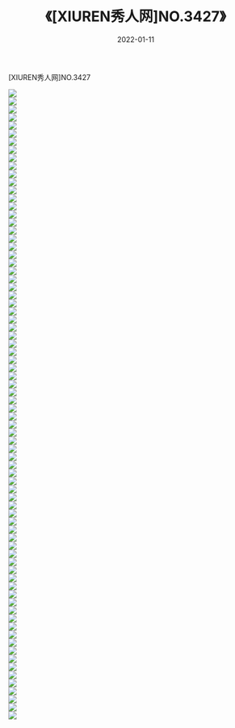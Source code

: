 ﻿---
layout: post
title:  《[XIUREN秀人网]NO.3427》
date:   2022-01-11
img: http://img.660000.xyz/Sharelink/秀人网/秀人网第04部分/[XIUREN秀人网]NO.3427/000.jpg
categories: [美女, 清纯, 唯美]
---

[XIUREN秀人网]NO.3427

 ![](http://img.660000.xyz/Sharelink/秀人网/秀人网第04部分/[XIUREN秀人网]NO.3427/001.jpg) <br>![](http://img.660000.xyz/Sharelink/秀人网/秀人网第04部分/[XIUREN秀人网]NO.3427/002.jpg) <br>![](http://img.660000.xyz/Sharelink/秀人网/秀人网第04部分/[XIUREN秀人网]NO.3427/003.jpg) <br>![](http://img.660000.xyz/Sharelink/秀人网/秀人网第04部分/[XIUREN秀人网]NO.3427/004.jpg) <br>![](http://img.660000.xyz/Sharelink/秀人网/秀人网第04部分/[XIUREN秀人网]NO.3427/005.jpg) <br>![](http://img.660000.xyz/Sharelink/秀人网/秀人网第04部分/[XIUREN秀人网]NO.3427/006.jpg) <br>![](http://img.660000.xyz/Sharelink/秀人网/秀人网第04部分/[XIUREN秀人网]NO.3427/007.jpg) <br>![](http://img.660000.xyz/Sharelink/秀人网/秀人网第04部分/[XIUREN秀人网]NO.3427/008.jpg) <br>![](http://img.660000.xyz/Sharelink/秀人网/秀人网第04部分/[XIUREN秀人网]NO.3427/009.jpg) <br>![](http://img.660000.xyz/Sharelink/秀人网/秀人网第04部分/[XIUREN秀人网]NO.3427/010.jpg) <br>![](http://img.660000.xyz/Sharelink/秀人网/秀人网第04部分/[XIUREN秀人网]NO.3427/011.jpg) <br>![](http://img.660000.xyz/Sharelink/秀人网/秀人网第04部分/[XIUREN秀人网]NO.3427/012.jpg) <br>![](http://img.660000.xyz/Sharelink/秀人网/秀人网第04部分/[XIUREN秀人网]NO.3427/013.jpg) <br>![](http://img.660000.xyz/Sharelink/秀人网/秀人网第04部分/[XIUREN秀人网]NO.3427/014.jpg) <br>![](http://img.660000.xyz/Sharelink/秀人网/秀人网第04部分/[XIUREN秀人网]NO.3427/015.jpg) <br>![](http://img.660000.xyz/Sharelink/秀人网/秀人网第04部分/[XIUREN秀人网]NO.3427/016.jpg) <br>![](http://img.660000.xyz/Sharelink/秀人网/秀人网第04部分/[XIUREN秀人网]NO.3427/017.jpg) <br>![](http://img.660000.xyz/Sharelink/秀人网/秀人网第04部分/[XIUREN秀人网]NO.3427/018.jpg) <br>![](http://img.660000.xyz/Sharelink/秀人网/秀人网第04部分/[XIUREN秀人网]NO.3427/019.jpg) <br>![](http://img.660000.xyz/Sharelink/秀人网/秀人网第04部分/[XIUREN秀人网]NO.3427/020.jpg) <br>![](http://img.660000.xyz/Sharelink/秀人网/秀人网第04部分/[XIUREN秀人网]NO.3427/021.jpg) <br>![](http://img.660000.xyz/Sharelink/秀人网/秀人网第04部分/[XIUREN秀人网]NO.3427/022.jpg) <br>![](http://img.660000.xyz/Sharelink/秀人网/秀人网第04部分/[XIUREN秀人网]NO.3427/023.jpg) <br>![](http://img.660000.xyz/Sharelink/秀人网/秀人网第04部分/[XIUREN秀人网]NO.3427/024.jpg) <br>![](http://img.660000.xyz/Sharelink/秀人网/秀人网第04部分/[XIUREN秀人网]NO.3427/025.jpg) <br>![](http://img.660000.xyz/Sharelink/秀人网/秀人网第04部分/[XIUREN秀人网]NO.3427/026.jpg) <br>![](http://img.660000.xyz/Sharelink/秀人网/秀人网第04部分/[XIUREN秀人网]NO.3427/027.jpg) <br>![](http://img.660000.xyz/Sharelink/秀人网/秀人网第04部分/[XIUREN秀人网]NO.3427/028.jpg) <br>![](http://img.660000.xyz/Sharelink/秀人网/秀人网第04部分/[XIUREN秀人网]NO.3427/029.jpg) <br>![](http://img.660000.xyz/Sharelink/秀人网/秀人网第04部分/[XIUREN秀人网]NO.3427/030.jpg) <br>![](http://img.660000.xyz/Sharelink/秀人网/秀人网第04部分/[XIUREN秀人网]NO.3427/031.jpg) <br>![](http://img.660000.xyz/Sharelink/秀人网/秀人网第04部分/[XIUREN秀人网]NO.3427/032.jpg) <br>![](http://img.660000.xyz/Sharelink/秀人网/秀人网第04部分/[XIUREN秀人网]NO.3427/033.jpg) <br>![](http://img.660000.xyz/Sharelink/秀人网/秀人网第04部分/[XIUREN秀人网]NO.3427/034.jpg) <br>![](http://img.660000.xyz/Sharelink/秀人网/秀人网第04部分/[XIUREN秀人网]NO.3427/035.jpg) <br>![](http://img.660000.xyz/Sharelink/秀人网/秀人网第04部分/[XIUREN秀人网]NO.3427/036.jpg) <br>![](http://img.660000.xyz/Sharelink/秀人网/秀人网第04部分/[XIUREN秀人网]NO.3427/037.jpg) <br>![](http://img.660000.xyz/Sharelink/秀人网/秀人网第04部分/[XIUREN秀人网]NO.3427/038.jpg) <br>![](http://img.660000.xyz/Sharelink/秀人网/秀人网第04部分/[XIUREN秀人网]NO.3427/039.jpg) <br>![](http://img.660000.xyz/Sharelink/秀人网/秀人网第04部分/[XIUREN秀人网]NO.3427/040.jpg) <br>![](http://img.660000.xyz/Sharelink/秀人网/秀人网第04部分/[XIUREN秀人网]NO.3427/041.jpg) <br>![](http://img.660000.xyz/Sharelink/秀人网/秀人网第04部分/[XIUREN秀人网]NO.3427/042.jpg) <br>![](http://img.660000.xyz/Sharelink/秀人网/秀人网第04部分/[XIUREN秀人网]NO.3427/043.jpg) <br>![](http://img.660000.xyz/Sharelink/秀人网/秀人网第04部分/[XIUREN秀人网]NO.3427/044.jpg) <br>![](http://img.660000.xyz/Sharelink/秀人网/秀人网第04部分/[XIUREN秀人网]NO.3427/045.jpg) <br>![](http://img.660000.xyz/Sharelink/秀人网/秀人网第04部分/[XIUREN秀人网]NO.3427/046.jpg) <br>![](http://img.660000.xyz/Sharelink/秀人网/秀人网第04部分/[XIUREN秀人网]NO.3427/047.jpg) <br>![](http://img.660000.xyz/Sharelink/秀人网/秀人网第04部分/[XIUREN秀人网]NO.3427/048.jpg) <br>![](http://img.660000.xyz/Sharelink/秀人网/秀人网第04部分/[XIUREN秀人网]NO.3427/049.jpg) <br>![](http://img.660000.xyz/Sharelink/秀人网/秀人网第04部分/[XIUREN秀人网]NO.3427/050.jpg) <br>![](http://img.660000.xyz/Sharelink/秀人网/秀人网第04部分/[XIUREN秀人网]NO.3427/051.jpg) <br>![](http://img.660000.xyz/Sharelink/秀人网/秀人网第04部分/[XIUREN秀人网]NO.3427/052.jpg) <br>![](http://img.660000.xyz/Sharelink/秀人网/秀人网第04部分/[XIUREN秀人网]NO.3427/053.jpg) <br>![](http://img.660000.xyz/Sharelink/秀人网/秀人网第04部分/[XIUREN秀人网]NO.3427/054.jpg) <br>![](http://img.660000.xyz/Sharelink/秀人网/秀人网第04部分/[XIUREN秀人网]NO.3427/055.jpg) <br>![](http://img.660000.xyz/Sharelink/秀人网/秀人网第04部分/[XIUREN秀人网]NO.3427/056.jpg) <br>![](http://img.660000.xyz/Sharelink/秀人网/秀人网第04部分/[XIUREN秀人网]NO.3427/057.jpg) <br>![](http://img.660000.xyz/Sharelink/秀人网/秀人网第04部分/[XIUREN秀人网]NO.3427/058.jpg) <br>![](http://img.660000.xyz/Sharelink/秀人网/秀人网第04部分/[XIUREN秀人网]NO.3427/059.jpg) <br>![](http://img.660000.xyz/Sharelink/秀人网/秀人网第04部分/[XIUREN秀人网]NO.3427/060.jpg) <br>![](http://img.660000.xyz/Sharelink/秀人网/秀人网第04部分/[XIUREN秀人网]NO.3427/061.jpg) <br>![](http://img.660000.xyz/Sharelink/秀人网/秀人网第04部分/[XIUREN秀人网]NO.3427/062.jpg) <br>![](http://img.660000.xyz/Sharelink/秀人网/秀人网第04部分/[XIUREN秀人网]NO.3427/063.jpg) <br>![](http://img.660000.xyz/Sharelink/秀人网/秀人网第04部分/[XIUREN秀人网]NO.3427/064.jpg) <br>![](http://img.660000.xyz/Sharelink/秀人网/秀人网第04部分/[XIUREN秀人网]NO.3427/065.jpg) <br>![](http://img.660000.xyz/Sharelink/秀人网/秀人网第04部分/[XIUREN秀人网]NO.3427/066.jpg) <br>![](http://img.660000.xyz/Sharelink/秀人网/秀人网第04部分/[XIUREN秀人网]NO.3427/067.jpg) <br>![](http://img.660000.xyz/Sharelink/秀人网/秀人网第04部分/[XIUREN秀人网]NO.3427/068.jpg) <br>![](http://img.660000.xyz/Sharelink/秀人网/秀人网第04部分/[XIUREN秀人网]NO.3427/069.jpg) <br>![](http://img.660000.xyz/Sharelink/秀人网/秀人网第04部分/[XIUREN秀人网]NO.3427/070.jpg) <br>![](http://img.660000.xyz/Sharelink/秀人网/秀人网第04部分/[XIUREN秀人网]NO.3427/071.jpg) <br>![](http://img.660000.xyz/Sharelink/秀人网/秀人网第04部分/[XIUREN秀人网]NO.3427/072.jpg) <br>![](http://img.660000.xyz/Sharelink/秀人网/秀人网第04部分/[XIUREN秀人网]NO.3427/073.jpg) <br>![](http://img.660000.xyz/Sharelink/秀人网/秀人网第04部分/[XIUREN秀人网]NO.3427/074.jpg) <br>![](http://img.660000.xyz/Sharelink/秀人网/秀人网第04部分/[XIUREN秀人网]NO.3427/075.jpg) <br>![](http://img.660000.xyz/Sharelink/秀人网/秀人网第04部分/[XIUREN秀人网]NO.3427/076.jpg) <br>![](http://img.660000.xyz/Sharelink/秀人网/秀人网第04部分/[XIUREN秀人网]NO.3427/077.jpg) <br>![](http://img.660000.xyz/Sharelink/秀人网/秀人网第04部分/[XIUREN秀人网]NO.3427/078.jpg) <br>
